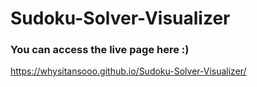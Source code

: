 # Sudoku-Solver-Visualizer

### You can access the live page here :)
https://whysitansooo.github.io/Sudoku-Solver-Visualizer/
